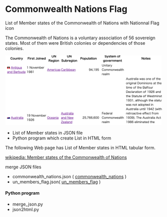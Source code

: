 Commonwealth Nations Flag
===============

List of Member states of the Commonwealth of Nations with Nationnal Flag icon

The Commonwealth of Nations is a voluntary association of 56 sovereign states. Most of them were British colonies or dependencies of those colonies.

![Commonwealth nations flag](https://github.com/ohwada/World_Countries/blob/main/commonwealth_nations_flag/screenshots/commonwealth_nations_flag.png)

- List of Member states in JSON file
- Python program which create List in HTML form

The following Web page has List of Member states in HTML tabular form.

[wikipedia: Member states of the Commonwealth of Nations](https://en.wikipedia.org/wiki/Member_states_of_the_Commonwealth_of_Nations)

merge JSON files
- commonwealth_nations.json ( [commonwealth_nations](https://github.com/ohwada/World_Countries/tree/main/commonwealth_nations) )  
- un_members_flag.json( [un_members_flag](https://github.com/ohwada/World_Countries/tree/main/un_member_states_flag) )

#### Python program
- merge_json.py
- json2html.py

